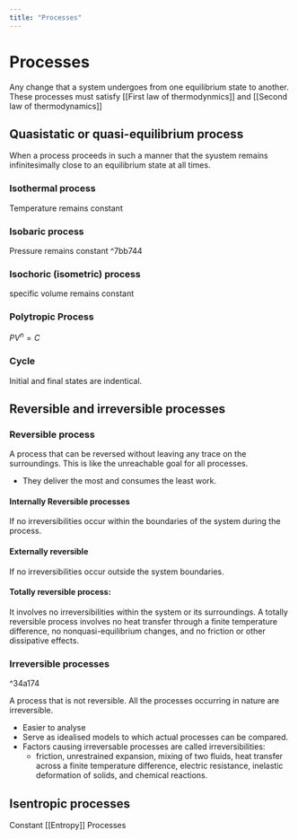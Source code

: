 ```yaml
---
title: "Processes"
---
```

# Processes
Any change that a system undergoes from one equilibrium state to another.
These processes must satisfy [[First law of thermodynmics]] and [[Second law of thermodynamics]]

## Quasistatic or quasi-equilibrium process
When a process proceeds in such a manner that the syustem remains infinitesimally close to an equilibrium state at all times.

### Isothermal process
Temperature remains constant

### Isobaric process
Pressure remains constant ^7bb744

### Isochoric (isometric) process
specific volume remains constant

### Polytropic Process
$PV^n = C$

### Cycle
Initial and final states are indentical.

## Reversible and irreversible processes
### Reversible process
A process that can be reversed without leaving any trace on the surroundings. This is like the unreachable goal for all processes.
- They deliver the most and consumes the least work.
#### Internally Reversible processes
If no irreversibilities occur within the boundaries of the system during the process.
#### Externally reversible
If no irreversibilities occur outside the system boundaries.
#### Totally reversible process:
It involves no irreversibilities within the system or its surroundings. A totally reversible process involves no heat transfer through a finite temperature difference, no nonquasi-equilibrium changes, and no friction or other dissipative effects.

### Irreversible processes

^34a174

A process that is not reversible. All the processes occurring in nature are irreversible.
- Easier to analyse
- Serve as idealised models to which actual processes can be compared.
- Factors causing irreversable processes are called irreversibilities:
	- friction, unrestrained expansion, mixing of two fluids, heat transfer across a finite temperature difference, electric resistance, inelastic deformation of solids, and chemical reactions.

## Isentropic processes
Constant [[Entropy]] Processes
